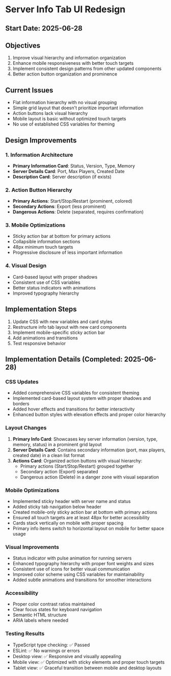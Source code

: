 # Server Info Tab UI Redesign

## Start Date: 2025-06-28

## Objectives

1. Improve visual hierarchy and information organization
2. Enhance mobile responsiveness with better touch targets
3. Implement consistent design patterns from other updated components
4. Better action button organization and prominence

## Current Issues

- Flat information hierarchy with no visual grouping
- Simple grid layout that doesn't prioritize important information
- Action buttons lack visual hierarchy
- Mobile layout is basic without optimized touch targets
- No use of established CSS variables for theming

## Design Improvements

### 1. Information Architecture

- **Primary Information Card**: Status, Version, Type, Memory
- **Server Details Card**: Port, Max Players, Created Date
- **Description Card**: Server description (if exists)

### 2. Action Button Hierarchy

- **Primary Actions**: Start/Stop/Restart (prominent, colored)
- **Secondary Actions**: Export (less prominent)
- **Dangerous Actions**: Delete (separated, requires confirmation)

### 3. Mobile Optimizations

- Sticky action bar at bottom for primary actions
- Collapsible information sections
- 48px minimum touch targets
- Progressive disclosure of less important information

### 4. Visual Design

- Card-based layout with proper shadows
- Consistent use of CSS variables
- Better status indicators with animations
- Improved typography hierarchy

## Implementation Steps

1. Update CSS with new variables and card styles
2. Restructure info tab layout with new card components
3. Implement mobile-specific sticky action bar
4. Add animations and transitions
5. Test responsive behavior

## Implementation Details (Completed: 2025-06-28)

### CSS Updates

- Added comprehensive CSS variables for consistent theming
- Implemented card-based layout system with proper shadows and borders
- Added hover effects and transitions for better interactivity
- Enhanced button styles with elevation effects and proper color hierarchy

### Layout Changes

1. **Primary Info Card**: Showcases key server information (version, type, memory, status) in a prominent grid layout
2. **Server Details Card**: Contains secondary information (port, max players, created date) in a clean list format
3. **Actions Card**: Organized action buttons with visual hierarchy:
   - Primary actions (Start/Stop/Restart) grouped together
   - Secondary action (Export) separated
   - Dangerous action (Delete) in a danger zone with visual separation

### Mobile Optimizations

- Implemented sticky header with server name and status
- Added sticky tab navigation below header
- Created mobile-only sticky action bar at bottom with primary actions
- Ensured all touch targets are at least 48px for better accessibility
- Cards stack vertically on mobile with proper spacing
- Primary info items switch to horizontal layout on mobile for better space usage

### Visual Improvements

- Status indicator with pulse animation for running servers
- Enhanced typography hierarchy with proper font weights and sizes
- Consistent use of icons for better visual communication
- Improved color scheme using CSS variables for maintainability
- Added subtle animations and transitions for smoother interactions

### Accessibility

- Proper color contrast ratios maintained
- Clear focus states for keyboard navigation
- Semantic HTML structure
- ARIA labels where needed

### Testing Results

- TypeScript type checking: ✅ Passed
- ESLint: ✅ No warnings or errors
- Desktop view: ✅ Responsive and visually appealing
- Mobile view: ✅ Optimized with sticky elements and proper touch targets
- Tablet view: ✅ Graceful transition between mobile and desktop layouts
